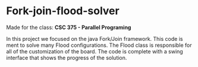 # Fork-join-flood-solver

Made for the class: **CSC 375 - Parallel Programing**

In this project we focused on the java Fork/Join framework. This code is ment to solve many Flood configurations. The Flood class is responsible for all of the customization of the board. The code is complete with a swing interface that shows the progress of the solution.
